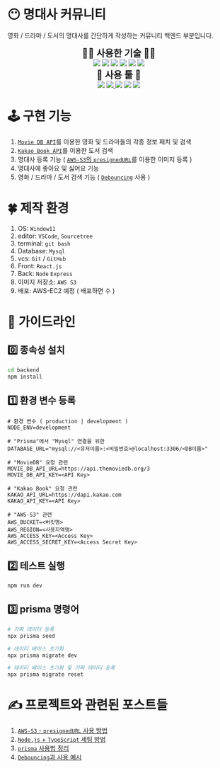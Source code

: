 # 😶 명대사 커뮤니티
영화 / 드라마 / 도서의 명대사를 간단하게 작성하는 커뮤니티 백엔드 부분입니다.<br />

<section align="center">
  <h2 style="text-align: center; margin: 0;">🧑‍💻 사용한 기술 🧑‍💻</h2>
  <img src="https://img.shields.io/badge/Typescript-3178C6?style=flat-square&logo=Typescript&logoColor=white" />
  <img src="https://img.shields.io/badge/Express-000000?style=flat-square&logo=Express&logoColor=white" />
  <img src="https://img.shields.io/badge/Prisma-2D3748?style=flat-square&logo=Prisma&logoColor=white" />
  <img src="https://img.shields.io/badge/Mysql-4479A1?style=flat-square&logo=Mysql&logoColor=white" />
  <img src="https://img.shields.io/badge/AmazonS3-569A31?style=flat-square&logo=AmazonS3&logoColor=white" />
  <img src="https://img.shields.io/badge/AmazonAWS-232F3E?style=flat-square&logo=AmazonAWS&logoColor=white" />
</section>

<section align="center">
  <h2 style="text-align: center; margin: 0;">🔨 사용 툴 🔨</h2>
  <img src="https://img.shields.io/badge/Git-F05032?style=flat-square&logo=Git&logoColor=white" />
  <a href="https://github.com/1-blue/blequotes">
    <img src="https://img.shields.io/badge/GitHub-609926?style=flat-square&logo=GitHub&logoColor=white" />
  </a>
  <img src="https://img.shields.io/badge/Notion-000000?style=flat-square&logo=Notion&logoColor=white" />
  <img src="https://img.shields.io/badge/Sourcetree-0052CC?style=flat-square&logo=Sourcetree&logoColor=white" />
  <img src="https://img.shields.io/badge/VSCode-007ACC?style=flat-square&logo=VisualStudioCode&logoColor=white" />
</section>

# 🕹️ 구현 기능
1. [`Movie DB API`](https://developers.themoviedb.org/3)를 이용한 영화 및 드라마들의 각종 정보 패치 및 검색 
2. [`Kakao Book API`](https://developers.kakao.com/docs/latest/ko/daum-search/dev-guide#search-book)를 이용한 도서 검색
3. 명대사 등록 기능 ( [`AWS-S3`의 `presignedURL`](https://1-blue.github.io/posts/AWS-S3-presignedURL/)를 이용한 이미지 등록 )
4. 명대사에 좋아요 및 싫어요 기능
5. 영화 / 드라마 / 도서 검색 기능 ( [`Debouncing`](https://1-blue.github.io/posts/%EB%94%94%EB%B0%94%EC%9A%B4%EC%8B%B1-%EC%93%B0%EB%A1%9C%ED%8B%80%EB%A7%81-%EB%A9%94%EB%AA%A8%EC%9D%B4%EC%A0%9C%EC%9D%B4%EC%85%98/#%EF%B8%8F-%EB%94%94%EB%B0%94%EC%9A%B4%EC%8B%B1--debouncing-) 사용 )

# 🍀 제작 환경
1. OS: `Window11`
2. editor: `VSCode`, `Sourcetree`
3. terminal: `git bash`
4. Database: `Mysql`
6. vcs: `Git` / `GitHub`
7. Front: `React.js`
8. Back: `Node` `Express`
9. 이미지 저장소: `AWS S3`
10. 배포: AWS-EC2 예정 ( 배포하면 수 )

# 📝 가이드라인
## 0️⃣ 종속성 설치
```bash
cd backend
npm install
```

## 1️⃣ 환경 변수 등록
```
# 환경 변수 ( production | development )
NODE_ENV=development

# "Prisma"에서 "Mysql" 연결을 위한
DATABASE_URL="mysql://<유저이름>:<비밀번호>@localhost:3306/<DB이름>"

# "MovieDB" 요청 관련
MOVIE_DB_API_URL=https://api.themoviedb.org/3
MOVIE_DB_API_KEY=<API Key>

# "Kakao Book" 요청 관련
KAKAO_API_URL=https://dapi.kakao.com
KAKAO_API_KEY=<API Key>

# "AWS-S3" 관련
AWS_BUCKET=<버킷명>
AWS_REGION=<사용지역명>
AWS_ACCESS_KEY=<Access Key>
AWS_ACCESS_SECRET_KEY=<Access Secret Key>
```

## 2️⃣ 테스트 실행
```bash
npm run dev
```

## 3️⃣ prisma 명령어
```bash
# 가짜 데이터 등록
npx prisma seed

# 데이터 베이스 초기화
npx prisma migrate dev

# 데이터 베이스 초기화 및 가짜 데이터 등록
npx prisma migrate reset
```

# ✍️ 프로젝트와 관련된 포스트들
1. [`AWS-S3` - `presignedURL` 사용 방법](https://1-blue.github.io/posts/AWS-S3-presignedURL/)
2. [`Node.js` + `TypeScript` 세팅 방법](https://1-blue.github.io/posts/Setting-NodeJs/)
3. [`prisma` 사용법 정리](https://1-blue.github.io/posts/prisma/)
4. [`Debouncing`과 사용 예시](https://1-blue.github.io/posts/%EB%94%94%EB%B0%94%EC%9A%B4%EC%8B%B1-%EC%93%B0%EB%A1%9C%ED%8B%80%EB%A7%81-%EB%A9%94%EB%AA%A8%EC%9D%B4%EC%A0%9C%EC%9D%B4%EC%85%98/#%EF%B8%8F-%EB%94%94%EB%B0%94%EC%9A%B4%EC%8B%B1--debouncing-)